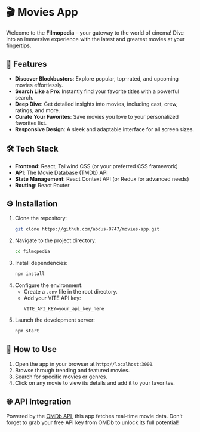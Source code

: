 # 🎬 Movies App

Welcome to the **Filmopedia** – your gateway to the world of cinema! Dive into an immersive experience with the latest and greatest movies at your fingertips.

## 🚀 Features

- **Discover Blockbusters**: Explore popular, top-rated, and upcoming movies effortlessly.
- **Search Like a Pro**: Instantly find your favorite titles with a powerful search.
- **Deep Dive**: Get detailed insights into movies, including cast, crew, ratings, and more.
- **Curate Your Favorites**: Save movies you love to your personalized favorites list.
- **Responsive Design**: A sleek and adaptable interface for all screen sizes.

## 🛠️ Tech Stack

- **Frontend**: React, Tailwind CSS (or your preferred CSS framework)
- **API**: The Movie Database (TMDb) API
- **State Management**: React Context API (or Redux for advanced needs)
- **Routing**: React Router

## ⚙️ Installation

1. Clone the repository:
   ```bash
   git clone https://github.com/abdus-8747/movies-app.git
   ```
2. Navigate to the project directory:
   ```bash
   cd filmopedia
   ```
3. Install dependencies:
   ```bash
   npm install
   ```
4. Configure the environment:
   - Create a `.env` file in the root directory.
   - Add your VITE API key:
     ```env
     VITE_API_KEY=your_api_key_here
     ```
5. Launch the development server:
   ```bash
   npm start
   ```

## 🎯 How to Use

1. Open the app in your browser at `http://localhost:3000`.
2. Browse through trending and featured movies.
3. Search for specific movies or genres.
4. Click on any movie to view its details and add it to your favorites.


## 🌐 API Integration

Powered by the [OMDb API](https://www.omdbapi.com/), this app fetches real-time movie data. Don’t forget to grab your free API key from OMDb to unlock its full potential!
